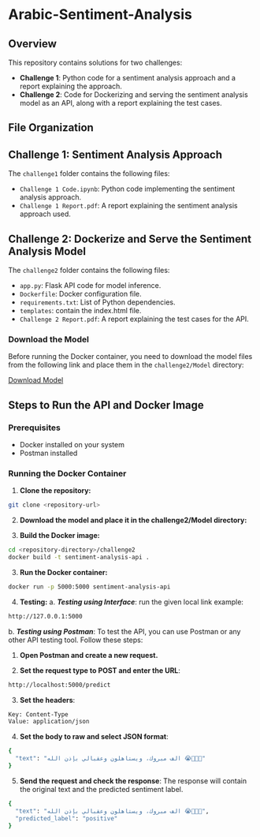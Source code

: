 # Arabic-Sentiment-Analysis

## Overview

This repository contains solutions for two challenges:

- **Challenge 1**: Python code for a sentiment analysis approach and a report explaining the approach.
- **Challenge 2**: Code for Dockerizing and serving the sentiment analysis model as an API, along with a report explaining the test cases.

## File Organization

## Challenge 1: Sentiment Analysis Approach

The `challenge1` folder contains the following files:
- `Challenge 1 Code.ipynb`: Python code implementing the sentiment analysis approach.
- `Challenge 1 Report.pdf`: A report explaining the sentiment analysis approach used.

## Challenge 2: Dockerize and Serve the Sentiment Analysis Model

The `challenge2` folder contains the following files:
- `app.py`: Flask API code for model inference.
- `Dockerfile`: Docker configuration file.
- `requirements.txt`: List of Python dependencies.
- `templates`: contain the index.html file.
- `Challenge 2 Report.pdf`: A report explaining the test cases for the API.

### Download the Model

Before running the Docker container, you need to download the model files from the following link and place them in the `challenge2/Model` directory:

[Download Model](https://drive.google.com/drive/folders/1a-j7f03NToYpLXPyUaDD3yE4OCMynR97?usp=sharing)


## Steps to Run the API and Docker Image

### Prerequisites

- Docker installed on your system
- Postman installed

### Running the Docker Container

1. **Clone the repository:**

```sh
git clone <repository-url>
```
2. **Download the model and place it in the challenge2/Model directory:**

3. **Build the Docker image:**
```sh
cd <repository-directory>/challenge2
docker build -t sentiment-analysis-api .
```
3. **Run the Docker container:**
```sh
docker run -p 5000:5000 sentiment-analysis-api
```
4. **Testing:**
a. ***Testing using Interface***: run the given local link example:
```sh
http://127.0.0.1:5000
```
b. ***Testing using Postman***: To test the API, you can use Postman or any other API testing tool. Follow these steps:

1. **Open Postman and create a new request.**

2. **Set the request type to POST and enter the URL**:
```sh
http://localhost:5000/predict
```
3. **Set the headers**:
```sh
Key: Content-Type
Value: application/json
```
4. **Set the body to raw and select JSON format**:
```sh
{
  "text": "الف مبروك، ويستاهلون وعقبالي بإذن الله 😭🤲🤍🌙"
}
```
5. **Send the request and check the response**:
The response will contain the original text and the predicted sentiment label.
```sh
{
  "text": "الف مبروك، ويستاهلون وعقبالي بإذن الله 😭🤲🤍🌙",
  "predicted_label": "positive"
}
```
